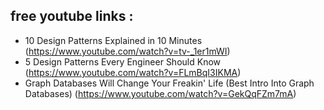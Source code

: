 


## free youtube links :
- 10 Design Patterns Explained in 10 Minutes (https://www.youtube.com/watch?v=tv-_1er1mWI)
- 5 Design Patterns Every Engineer Should Know (https://www.youtube.com/watch?v=FLmBqI3IKMA)
- Graph Databases Will Change Your Freakin' Life (Best Intro Into Graph Databases) (https://www.youtube.com/watch?v=GekQqFZm7mA)
